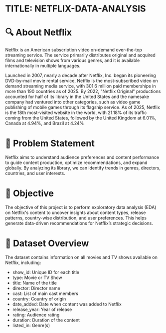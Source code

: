 # TITLE: NETFLIX-DATA-ANALYSIS
# 🔍 About Netflix
Netflix is an American subscription video on-demand over-the-top streaming service. The service primarily distributes original and acquired films and television shows from various genres, and it is available internationally in multiple languages.

Launched in 2007, nearly a decade after Netflix, Inc. began its pioneering DVD-by-mail movie rental service, Netflix is the most-subscribed video on demand streaming media service, with 301.6 million paid memberships in more than 190 countries as of 2025. By 2022, "Netflix Original" productions accounted for half of its library in the United States and the namesake company had ventured into other categories, such as video game publishing of mobile games through its flagship service. As of 2025, Netflix is the 18th most-visited website in the world, with 21.18% of its traffic coming from the United States, followed by the United Kingdom at 6.01%, Canada at 4.94%, and Brazil at 4.24%

# 🧩 Problem Statement
Netflix aims to understand audience preferences and content performance to guide content production, optimize recommendations, and expand globally. By analyzing its library, we can identify trends in genres, directors, countries, and user interests.

# 🎯 Objective
The objective of this project is to perform exploratory data analysis (EDA) on Netflix's content to uncover insights about content types, release patterns, country-wise distribution, and user preferences. This helps generate data-driven recommendations for Netflix’s strategic decisions.

# 📂 Dataset Overview

The dataset contains information on all movies and TV shows available on Netflix, including:

* show_id: Unique ID for each title
* type: Movie or TV Show
* title: Name of the title
* director: Director name
* cast: List of main cast members
* country: Country of origin
* date_added: Date when content was added to Netflix
* release_year: Year of release
* rating: Audience rating
* duration: Duration of the content
* listed_in: Genre(s)




